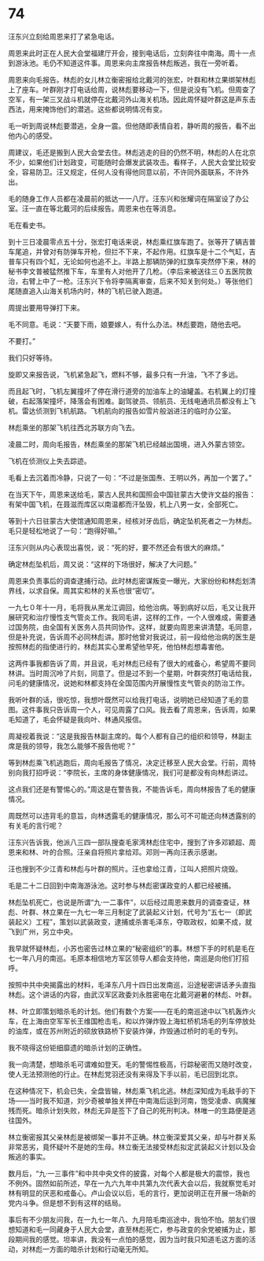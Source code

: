 # 74

汪东兴立刻给周恩来打了紧急电话。

周恩来此时正在人民大会堂福建厅开会，接到电话后，立刻奔往中南海。周十一点到游泳池。毛仍不知道这件事。周恩来向主席报告林彪叛逃，我在一旁听着。

周恩来向毛报告。林彪的女儿林立衡密报给北戴河的张宏，叶群和林立果绑架林彪上了座车。叶群刚才打电话给周，说林彪要移动一下，但是说没有飞机。但周查了空军，有一架三叉战斗机就停在北戴河外山海关机场。因此周怀疑叶群这是声东击西法，用来掩饰他们的潜逃。这些都说明情况有变。

毛一听到周说林彪要潜逃，全身一震。但他随即表情自若，静听周的报告，看不出他内心的感受。

周建议，毛还是搬到人民大会堂去住。林彪逃走的目的仍然不明，林彪的人在北京不少，如果他们计划政变，可能随时会爆发武装攻击。看样子，人民大会堂比较安全，容易防卫。汪又规定，任何人没有得他同意以前，不许同外面联系，不许外出。

毛的随身工作人员都在凌晨前的抵达一一八厅。汪东兴和张耀词在隔室设了办公室。汪一直在等北戴河的后续报告。周恩来也在等消息。

毛在看史书。

到十三日凌晨零点五十分，张宏打电话来说，林彪乘红旗车跑了。张等开了辆吉普车尾追，并曾对有防弹车开枪，但拦不下来，不起作用。红旗车是十二个气缸，吉普车只有四个缸，无论如何也追不上。半路上那辆防弹的红旗车突然停下来，林的秘书李文普被猛然推下车，车里有人对他开了几枪。（李后来被送往三０五医院救治，右臂上中了一枪。汪东兴下令将李隔离审查，后来不知关到何处。）等张他们尾随直追入山海关机场内时，林的飞机已驶入跑道。

周提出要用导弹打下来。

毛不同意。毛说：“天要下雨，娘要嫁人，有什么办法。林彪要跑，随他去吧。

不要打。”

我们只好等待。

旋即又来报告说，飞机紧急起飞，燃料不够，最多只有一升油，飞不了多远。

而且起飞时，飞机左翼撞坏了停在滑行道旁的加油车上的油罐盖。右机翼上的灯撞破，右起落架撞坏，降落会有困难。副驾驶员、领航员、无线电通讯员都没有上飞机。雷达侦测到飞机航路。飞机航向的报告如雪片般汹进汪的临时办公室。

林彪乘坐的那架飞机往西北苏联方向飞去。

凌晨二时，周向毛报告，林彪乘坐的那架飞机已经越出国境，进入外蒙古领空。

飞机在侦测仪上失去踪迹。

毛看上去沉着而冷静，只说了一句：“不过是张国焘、王明以外，再加一个罢了。”

在当天下午，周恩来送给毛，蒙古人民共和国照会中国驻蒙古大使许文益的报告：有架中国飞机，在聂滋而库区以南温都而汗坠毁，机上八男一女，全部死亡。

等到十六日驻蒙古大使馆通知周恩来，经核对牙齿后，确定坠机死者之一为林彪。毛只是轻松地说了一句：“跑得好嘛。”

汪东兴则从内心表现出喜悦，说：“死的好，要不然还会有很大的麻烦。”

确定林彪坠机后，周又说：“这样的下场很好，解决了大问题。”

周恩来负责事后的调查逮捕行动。此时林彪密谋叛变一曝光，大家纷纷和林彪划清界线，以求自保。周其实和林的关系也很“密切”。

一九七０年十一月，毛将我从黑龙江调回，给他治病。等到病好以后，毛又让我开展研究和治疗慢性支气管炎工作。我同毛讲，这样的工作，一个人很难成，需要通过国务院，由全国有关医务人员共同协作。这样，就要向周恩来讲清楚。毛同意，但是补充说，告诉周不必同林彪讲。那时他曾对我说过，前一段给他治病的医生是按照林彪的指使进行的，林彪其实心里希望他早死，他怕林彪想毒害他。

这两件事我都告诉了周，并且说，毛对林彪已经有了很大的戒备心，希望周不要同林讲。当时周沉呤了片刻，同意了。但是过不到一个星期，叶群突然打电话给我，问毛的健康情况，说她和林都支持在全国范围内开展慢性支气管炎的防治工作。

我听叶群的话，很吃惊，我想叶既然可以给我打电话，说明她已经知道了毛的意图。这件事我只告诉周一个人，可见周露了口风。我去看了周恩来，告诉周，如果毛知道了，毛会怀疑是我向叶、林通风报信。

周凝视着我说：“这是我报告林副主席的。每个人都有自己的组织和领导，林副主席是我的领导，我怎么能够不报告他呢？”

等到林彪乘飞机逃跑后，周向毛报告了情况，决定迁移至人民大会堂。行前，周特别向我打招呼说：“李院长，主席的身体健康情况，我们可是都没有向林彪讲过。

这点我们还是有警惕心的。”周这是在警告我，不能告诉毛，周向林报告了毛的健康情况。

周既然可以违背毛的意旨，向林透露毛的健康情况，那么可不可能还向林透露别的有关毛的言行呢？

汪东兴告诉我，他派八三四一部队搜查毛家湾林彪住宅中，搜到了许多邓颖超、周恩来和林、叶的合照。汪亲自将照片拿给邓。邓则一再向汪表示感谢。

汪也搜到不少江青和林彪与叶群的照片。汪也拿给江青，江叫人把照片烧毁。

毛是二十二日回到中南海游泳池。这时参与林彪密谋政变的人都已经被捕。

林彪坠机死亡，也说是所谓“九·一二事件”，以后经过周恩来数月的调查查证，林彪、叶群、林立果在一九七一年三月制定了武装起义计划，代号为“五七一（即武装起义）工程”，策划以武装政变，逮捕或杀害毛泽东，夺取政权，如果不成，就飞到广州，另立中央。

我早就怀疑林彪，小苏也密告过林立果的“秘密组织”的事。林想下手的时机是毛在七一年八月的南巡。毛原本相信地方军区领导人都会支持他，南巡是向他们打招呼。

按照中共中央揭露出的材料，毛泽东八月十四日出发南巡，沿途秘密讲话矛头直指林彪。这个讲话的内容，由武汉军区政委刘永胜密电在北戴河避暑的林彪、叶群。

林、叶立即策划暗杀毛的计划。他们有数个方案——在毛的南巡途中以飞机轰炸火车，在上海由空军军长王维国枪击毛，和以炸弹炸毁上海虹桥机场毛的列车停放处的油库，或在苏州附近的硕放铁路桥下安装炸弹，炸毁通过桥时的毛的专列。

我不晓得这份钜细靡遗的暗杀计划的正确性。

我一向清楚，想暗杀毛可谓难如登天。毛的警惕性极高，行踪秘密而又随时改变，使人无法预测他的行止。在林彪党羽还没有来得及下手以前，毛已回到北京。

在这种情况下，机会已失，全盘皆输，林彪乘飞机北逃。林彪深知成为毛敌手的下场——当时我不知道，刘少奇被单独关押在中南海后运到河南，饱受凌虐、病魔摧残而死。暗杀计划失败，林彪无异是签下了自己的死刑判决。林唯一的生路便是逃往国外。

林立衡密报其父亲林彪是被绑架一事并不正确。林立衡深爱其父亲，却与叶群关系非常恶劣，竟怀疑叶不是她的生母。林立衡无法接受林彪拟定武装起义计划以及会叛逃的事实。

数月后，“九·一三事件”和中共中央文件的披露，对每个人都是极大的震惊，我也不例外。固然如前所述，早在一九六九年中共第九次代表大会以后，我就察觉毛对林有明显的厌恶和戒备心。卢山会议以后，毛的言行，更加说明正在开展一场新的党内斗争。但是想不到有这样的结局。

事后有不少朋友问我，在一九七一年八、九月陪毛南巡途中，我怕不怕。朋友们很想知道和毛一同藏身于人民大会堂，直至林彪死亡，参与政变的余党被捕为止，那段期间我的感觉。坦率讲，我没有一点怕的感觉，因为当时我只知道毛这方面的活动，对林彪一方面的暗杀计划和行动毫无所知。
